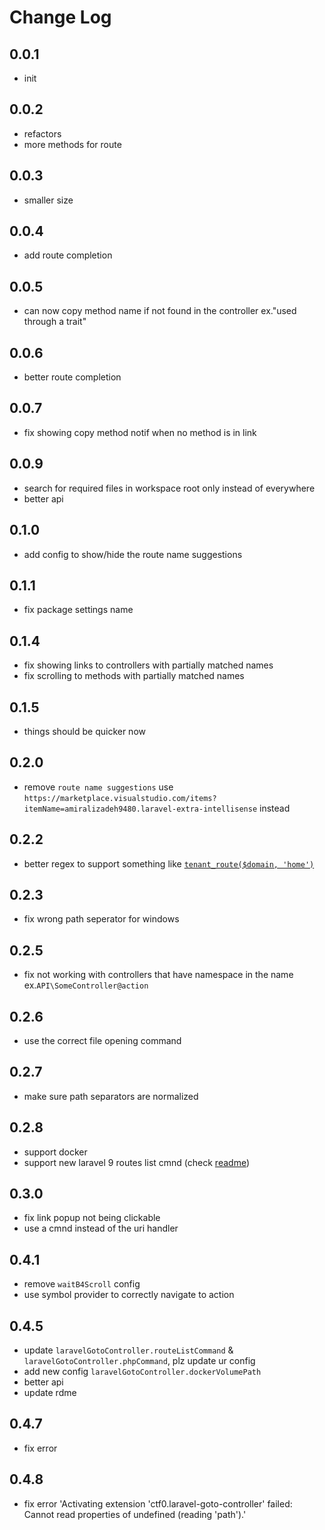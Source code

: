 # Change Log

## 0.0.1

- init

## 0.0.2

- refactors
- more methods for route

## 0.0.3

- smaller size

## 0.0.4

- add route completion

## 0.0.5

- can now copy method name if not found in the controller ex."used through a trait"

## 0.0.6

- better route completion

## 0.0.7

- fix showing copy method notif when no method is in link

## 0.0.9

- search for required files in workspace root only instead of everywhere
- better api

## 0.1.0

- add config to show/hide the route name suggestions

## 0.1.1

- fix package settings name

## 0.1.4

- fix showing links to controllers with partially matched names
- fix scrolling to methods with partially matched names

## 0.1.5

- things should be quicker now

## 0.2.0

- remove `route name suggestions` use `https://marketplace.visualstudio.com/items?itemName=amiralizadeh9480.laravel-extra-intellisense` instead

## 0.2.2

- better regex to support something like [`tenant_route($domain, 'home')`](https://tenancyforlaravel.com/docs/v3/features/cross-domain-redirect/)

## 0.2.3

- fix wrong path seperator for windows

## 0.2.5

- fix not working with controllers that have namespace in the name ex.`API\SomeController@action`

## 0.2.6

- use the correct file opening command

## 0.2.7

- make sure path separators are normalized

## 0.2.8

- support docker
- support new laravel 9 routes list cmnd (check [readme](./README.md))

## 0.3.0

- fix link popup not being clickable
- use a cmnd instead of the uri handler

## 0.4.1

- remove `waitB4Scroll` config
- use symbol provider to correctly navigate to action

## 0.4.5

- update `laravelGotoController.routeListCommand` & `laravelGotoController.phpCommand`, plz update ur config
- add new config `laravelGotoController.dockerVolumePath`
- better api
- update rdme

## 0.4.7

- fix error

## 0.4.8

- fix error 'Activating extension 'ctf0.laravel-goto-controller' failed: Cannot read properties of undefined (reading 'path').'
